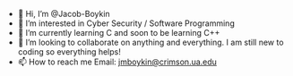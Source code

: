 - 👋 Hi, I’m @Jacob-Boykin
- 👀 I’m interested in Cyber Security / Software Programming
- 🌱 I’m currently learning C and soon to be learning C++
- 💞️ I’m looking to collaborate on anything and everything. I am still new to coding so everything helps!
- 📫 How to reach me Email: jmboykin@crimson.ua.edu

<!---
Jacob-Boykin/Jacob-Boykin is a ✨ special ✨ repository because its `README.md` (this file) appears on your GitHub profile.
You can click the Preview link to take a look at your changes.
--->
